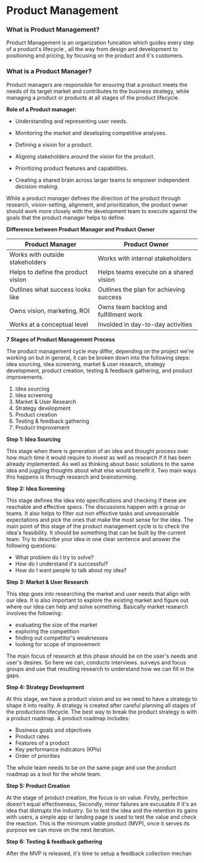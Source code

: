 # Product Management


### What is Product Management?

Product Management is an organization funcation which guides every step of a product's lifecycle , all the way from design and development to positioning and pricing, by focusing on the product and it's customers.


### What is a Product Manager?

Product managers are responsible for ensuring that a product meets the needs of its target market and contributes to the business strategy, while managing a product or products at all stages of the product lifecycle.

**Role of a Product manager:**

  - Understanding and representing user needs.

  - Monitoring the market and developing competitive analyses.

  - Defining a vision for a product.

  - Aligning stakeholders around the vision for the product. 

  - Prioritizing product features and capabilities.

  - Creating a shared brain across larger teams to empower independent decision-making.

While a product manager defines the direction of the product through research, vision-setting, alignment, and prioritization, the product owner should work more closely with the development team to execute against the goals that the product manager helps to define.

**Difference between Product Manager and Product Owner**

|  Product Manager  |	Product Owner  |
|--------------|--------------|
| Works with outside stakeholders | Works with internal stakeholders |
| Helps to define the product vision | Helps teams execute on a shared vision |
| Outlines what success looks like | Outlines the plan for achieving success |
| Owns vision, marketing, ROI | Owns team backlog and fulfillment work |
| Works at a conceptual level | Involded in day-to-day activities |


**7 Stages of Product Management Process**

The product management cycle may differ, depending on the project we're working on but in general, it can be broken down into the following steps: idea sourcing, idea screening, market & user research, strategy development, product creation, testing & feedback gathering, and product improvements. 

1. Idea sourcing
2. Idea screening
3. Market & User Research
4. Strategy development
5. Product creation
6. Testing & feedback gathering
7. Product Improvement

__Step 1: Idea Sourcing__

This stage when there is generation of an idea and thought process over how much time it would require to invest as well as research if it has been already implemented. As well as thinking about basic solutions to the same idea and juggling thoughts about what else would benefit it. Two main ways this happens is through research and brainstorming.

__Step 2: Idea Screening__

This stage defines the idea into specifications and checking if these are reachable and effective specs. The discussions happen with a group or teams. It also helps to filter out non effective tasks and unreasonable expectations and pick the ones that make the most sense for the idea. The main point of this stage of the product management cycle is to check the idea's feasibility. It should be something that can be built by the current team. 
Try to describe your idea in one clear sentence and answer the following questions:

   - What problem do I try to solve?
   - How do I understand it's successful?
   - How do I want people to talk about my idea?

__Step 3: Market & User Research__

This step goes into researching the market and user needs that align with our idea. It is also important to explore the existing market and figure out where our idea can help and solve something. Basically market research involves the following: 

- evaluating the size of the market
- exploring the competition
- finding out competitor's weaknesses
- looking for scope of improvement

The main focus of research at this phase should be on the user's needs and user's desires. So here we can, conducts interviews. surveys and focus groups and use that resulting research to understand how we can fill in the gaps.

__Step 4: Strategy Development__

At this stage, we have a product vision and so we need to have a strategy to shape it into reality. A strategy is created after careful planning all stages of the productions lifecycle. The best way to break the product strategy is with a product roadmap. A product roadmap includes:

- Business goals and objectives
- Product rates
- Features of a product
- Key performance indicators (KPIs)
- Order of priorities

The whole team needs to be on the same page and use the product roadmap as a tool for the whole team.

__Step 5: Product Creation__


At the stage of product creation, the focus is on value. Firstly, perfection doesn't equal effectiveness, Secondly, minor failures are excusable if it's an idea that distrupts the industry. So to test the idea and the retention its gains with users, a simple app or landing page is used to test the value and check the reaction. This is the minimum viable product (MVP), once it serves its purpose we can move on the next iteration.

__Step 6: Testing & feedback gathering__

After the MVP is released, it's time to setup a feedback collection mechan


